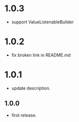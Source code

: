 # 1.0.3
- support ValueListenableBuilder

# 1.0.2
- fix broken link in README.md

# 1.0.1
- update description.

## 1.0.0
- first release.